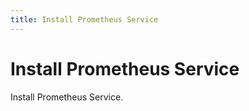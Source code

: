 ```yaml
---
title: Install Prometheus Service
---
```


# Install Prometheus Service

Install Prometheus Service.
